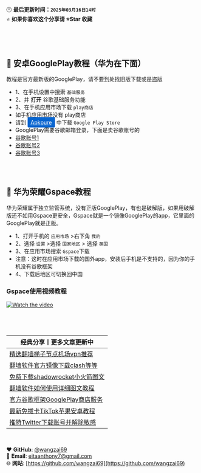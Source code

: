 🕛 **最后更新时间：`2025年03月16日14时`**  
⭐ **如果你喜欢这个分享请 ⭐Star 收藏** 

#

<br>

## 🚀 安卓GooglePlay教程（华为在下面）
教程是官方最新版的GooglePlay，请不要到处找旧版下载或是盗版
- 1、在手机设置中搜索 ```基础服务```
- 2、并 **打开** 谷歌基础服务功能
- 3、在手机应用市场下载 <code>play商店</code>
- 如手机应用市场没有 play商店
- 请到 <a href="https://apkpure.com/cn/google-play-store/com.android.vending" class="button" style="color: #fff; background-color: #0665d0; padding: 5px 8px; border-radius: 3px;">Apkpure</a> 中下载 <code>Google Play Store</code>
- GooglePlay需要谷歌邮箱登录，下面是卖谷歌账号的
- [谷歌账号1](https://www.henduohao.com/)
- [谷歌账号2](https://gmailbuy.com/)
- [谷歌账号3](https://accsou.com/)


<br>
<br>

## 🚀 华为荣耀Gspace教程
华为荣耀属于独立监管系统，没有正版GooglePlay，有也是破解版，如果用破解版还不如用Gspace更安全，Gspace就是一个镜像GooglePlay的app，它里面的GooglePlay就是正版。
- 1、打开手机的 <code>应用市场</code> >右下角 <code>我的</code>
- 2、选择 <code>设置</code> >选择 <code>国家地区</code> > 选择 <code>英国</code>
- 3、在应用市场搜索 <code>Gspace</code>下载
- 注意：这时在应用市场下载的国外app，安装后手机是不支持的，因为你的手机没有谷歌框架
- 4、下载后地区可切换回中国

### Gspace使用视频教程

[![Watch the video](https://img.youtube.com/vi/A8jOEEf9BRs/0.jpg)](https://www.youtube.com/watch?v=A8jOEEf9BRs)


#

<br>

| 经典分享丨更多文章更新中 | 
|------|
|[精选翻墙梯子节点机场vpn推荐](https://github.com/wangzai69/vpn)                |
|[翻墙软件官方镜像下载clash等等](https://github.com/wangzai69/app)              |
|[免费下载shadowrocket小火箭图文](https://github.com/wangzai69/shadowrocket)   |
|[翻墙软件如何使用详细图文教程](https://github.com/wangzai69/wiki)               |
|[官方谷歌框架GooglePlay商店服务](https://github.com/wangzai69/GooglePlay)      |
|[最新免拔卡TikTok苹果安卓教程](https://github.com/wangzai69/tiktok)             |
|[推特Twitter下载账号并解除敏感](https://github.com/wangzai69/Twitter)             |

<br>

❤️ **GitHub**: [@wangzai69](https://github.com/wangzai69)  
📧 **Email**: [eitaanthony7@gmail.com](mailto:eitaanthony7@gmail.com)  
🌐 **网站**: [https://github.com/wangzai69](https://github.com/wangzai69)  

<br>


